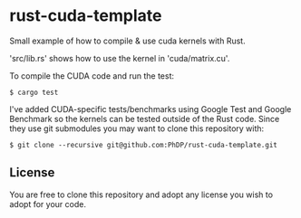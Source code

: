 # rust-cuda-template

Small example of how to compile & use cuda kernels with Rust.

'src/lib.rs' shows how to use the kernel in 'cuda/matrix.cu'.

To compile the CUDA code and run the test:

    $ cargo test

I've added CUDA-specific tests/benchmarks using Google Test and Google
Benchmark so the kernels can be tested outside of the Rust code. Since they use
git submodules you may want to clone this repository with:

    $ git clone --recursive git@github.com:PhDP/rust-cuda-template.git

## License

You are free to clone this repository and adopt any license you
wish to adopt for your code.

